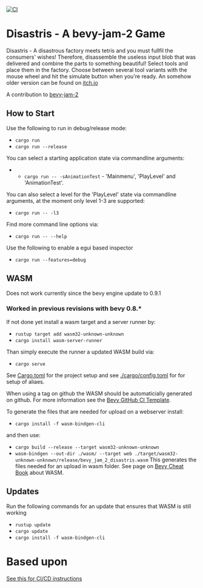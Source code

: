 [![CI](https://github.com/DarthB/bevy-jam-2-tba/actions/workflows/ci.yaml/badge.svg)](https://github.com/DarthB/bevy-jam-2-tba/actions/workflows/ci.yaml)

# Disastris - A bevy-jam-2 Game

Disastris - A disastrous factory meets tetris and you must fullfil the consumers' wishes! Therefore, disassemble the useless input blob that was delivered and combine the parts to something beautiful! Select tools and place them in the factory. Choose between several tool variants with the mouse wheel and hit the simulate button when you're ready. An somehow older version can be found on [itch.io](https://tjanus.itch.io/disastris)

A contribution to [bevy-jam-2](https://itch.io/jam/bevy-jam-2)

## How to Start

Use the following to run in debug/release mode:

- `cargo run`
- `cargo run --release`

You can select a starting application state via commandline arguments:

- - `cargo run -- -sAnimationTest` - 'Mainmenu', 'PlayLevel' and 'AnimationTest'.

You can also select a level for the 'PlayLevel' state via commandline arguments, at the moment only level 1-3 are supported:

- `cargo run -- -l3`

Find more command line options via:

- `cargo run -- --help`

Use the following to enable a egui based inspector

- `cargo run --features=debug`

## WASM

Does not work currently since the bevy engine update to 0.9.1

### Worked in previous revisions with bevy 0.8.\*

If not done yet install a wasm target and a server runner by:

- `rustup target add wasm32-unknown-unknown`
- `cargo install wasm-server-runner`

Than simply execute the runner a updated WASM build via:

- `cargo serve`

See [Cargo.toml](Cargo.toml) for the project setup and see [./cargo/config.toml](.cargo/config.toml) for for setup of aliaes.

When using a tag on github the WASM should be automaticially generated on github. For more information see the [Bevy GitHub CI Template](https://github.com/bevyengine/bevy_github_ci_template).

To generate the files that are needed for upload on a webserver install:

- `cargo install -f wasm-bindgen-cli`

and then use:

- `cargo build --release --target wasm32-unknown-unknown`
- `wasm-bindgen --out-dir ./wasm/ --target web ./target/wasm32-unknown-unknown/release/bevy_jam_2_disastris.wasm`
  This generates the files needed for an upload in wasm folder.
  See page on [Bevy Cheat Book](https://bevy-cheatbook.github.io/platforms/wasm.html) about WASM.

## Updates

Run the following commands for an update that ensures that WASM is still working

- `rustup update`
- `cargo update`
- `cargo install -f wasm-bindgen-cli`

# Based upon

[See this for CI/CD instructions](README_CI.md)
